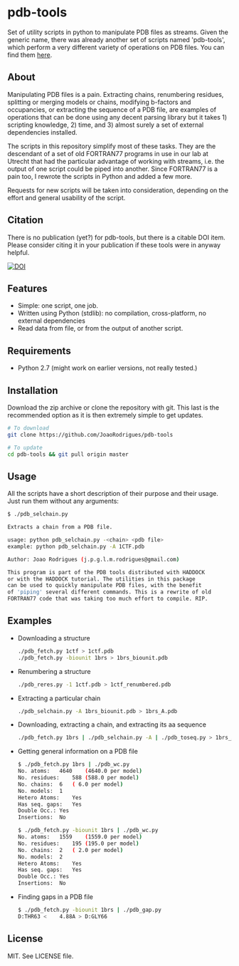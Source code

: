 pdb-tools
================================================
Set of utility scripts in python to manipulate PDB files as streams. Given the generic name, there
was already another set of scripts named 'pdb-tools', which perform a very different variety of
operations on PDB files. You can find them [here](https://github.com/harmslab/pdbtools).

About
---------

Manipulating PDB files is a pain. Extracting chains, renumbering residues, splitting or merging
models or chains, modifying b-factors and occupancies, or extracting the sequence of a PDB file, are
examples of operations that can be done using any decent parsing library but it takes 1) scripting
knowledge, 2) time, and 3) almost surely a set of external dependencies installed.

The scripts in this repository simplify most of these tasks. They are the descendant of a set of old
FORTRAN77 programs in use in our lab at Utrecht that had the particular advantage of working with
streams, i.e. the output of one script could be piped into another. Since FORTRAN77 is a pain too, I
rewrote the scripts in Python and added a few more.

Requests for new scripts will be taken into consideration, depending on the effort and general
usability of the script.

Citation
------------
There is no publication (yet?) for pdb-tools, but there is a citable DOI item. Please consider citing it in your publication if these tools were in anyway helpful.

[![DOI](https://zenodo.org/badge/18453/haddocking/pdb-tools.svg)](https://zenodo.org/badge/latestdoi/18453/haddocking/pdb-tools)

Features
------------
* Simple: one script, one job.
* Written using Python (stdlib): no compilation, cross-platform, no external dependencies
* Read data from file, or from the output of another script.

Requirements
------------
* Python 2.7 (might work on earlier versions, not really tested.)

Installation
------------
Download the zip archive or clone the repository with git. This last is the recommended option as it
is then extremely simple to get updates.

```bash
# To download
git clone https://github.com/JoaoRodrigues/pdb-tools

# To update
cd pdb-tools && git pull origin master
```

Usage
------------
All the scripts have a short description of their purpose and their usage. Just run them without any
arguments:
```bash
$ ./pdb_selchain.py

Extracts a chain from a PDB file.

usage: python pdb_selchain.py -<chain> <pdb file>
example: python pdb_selchain.py -A 1CTF.pdb

Author: Joao Rodrigues (j.p.g.l.m.rodrigues@gmail.com)

This program is part of the PDB tools distributed with HADDOCK
or with the HADDOCK tutorial. The utilities in this package
can be used to quickly manipulate PDB files, with the benefit
of 'piping' several different commands. This is a rewrite of old
FORTRAN77 code that was taking too much effort to compile. RIP.
```

Examples
------------

* Downloading a structure
   ```bash
   ./pdb_fetch.py 1ctf > 1ctf.pdb
   ./pdb_fetch.py -biounit 1brs > 1brs_biounit.pdb
   ```

* Renumbering a structure
   ```bash
   ./pdb_reres.py -1 1ctf.pdb > 1ctf_renumbered.pdb
   ```

* Extracting a particular chain
   ```bash
   ./pdb_selchain.py -A 1brs_biounit.pdb > 1brs_A.pdb
   ```

* Downloading, extracting a chain, and extracting its aa sequence
  ```bash
  ./pdb_fetch.py 1brs | ./pdb_selchain.py -A | ./pdb_toseq.py > 1brs_A.fasta
  ```

* Getting general information on a PDB file
   ```bash
   $ ./pdb_fetch.py 1brs | ./pdb_wc.py
   No. atoms:	4640	(4640.0 per model)
   No. residues:	588	(588.0 per model)
   No. chains:	6	( 6.0 per model)
   No. models:	1
   Hetero Atoms:	Yes
   Has seq. gaps:	Yes
   Double Occ.:	Yes
   Insertions:	No

   $ ./pdb_fetch.py -biounit 1brs | ./pdb_wc.py
   No. atoms:	1559	(1559.0 per model)
   No. residues:	195	(195.0 per model)
   No. chains:	2	( 2.0 per model)
   No. models:	2
   Hetero Atoms:	Yes
   Has seq. gaps:	Yes
   Double Occ.:	Yes
   Insertions:	No
   ```

* Finding gaps in a PDB file
   ```bash
   $ ./pdb_fetch.py -biounit 1brs | ./pdb_gap.py
   D:THR63 <    4.88A > D:GLY66
   ```

License
---------
MIT. See LICENSE file.
